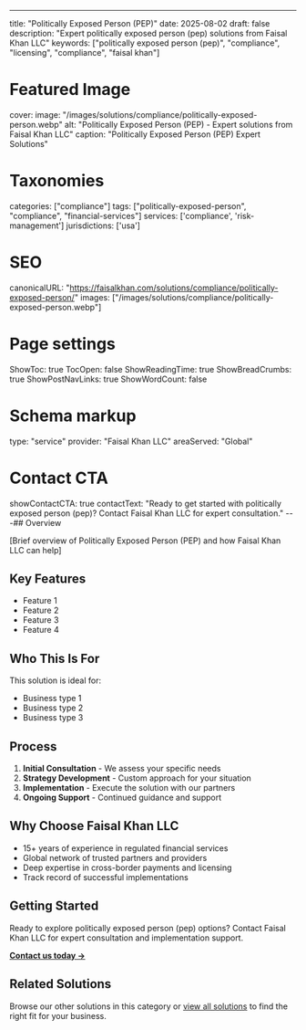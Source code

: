 ---
title: "Politically Exposed Person (PEP)"
date: 2025-08-02
draft: false
description: "Expert politically exposed person (pep) solutions from Faisal Khan LLC"
keywords: ["politically exposed person (pep)", "compliance", "licensing", "compliance", "faisal khan"]

# Featured Image
cover:
    image: "/images/solutions/compliance/politically-exposed-person.webp"
    alt: "Politically Exposed Person (PEP) - Expert solutions from Faisal Khan LLC"
    caption: "Politically Exposed Person (PEP) Expert Solutions"

# Taxonomies
categories: ["compliance"]
tags: ["politically-exposed-person", "compliance", "financial-services"]
services: ['compliance', 'risk-management']
jurisdictions: ['usa']

# SEO
canonicalURL: "https://faisalkhan.com/solutions/compliance/politically-exposed-person/"
images: ["/images/solutions/compliance/politically-exposed-person.webp"]

# Page settings
ShowToc: true
TocOpen: false
ShowReadingTime: true
ShowBreadCrumbs: true
ShowPostNavLinks: true
ShowWordCount: false

# Schema markup
type: "service"
provider: "Faisal Khan LLC"
areaServed: "Global"

# Contact CTA
showContactCTA: true
contactText: "Ready to get started with politically exposed person (pep)? Contact Faisal Khan LLC for expert consultation."
---## Overview

[Brief overview of Politically Exposed Person (PEP) and how Faisal Khan LLC can help]

## Key Features

- Feature 1
- Feature 2  
- Feature 3
- Feature 4

## Who This Is For

This solution is ideal for:

- Business type 1
- Business type 2
- Business type 3

## Process

1. **Initial Consultation** - We assess your specific needs
2. **Strategy Development** - Custom approach for your situation  
3. **Implementation** - Execute the solution with our partners
4. **Ongoing Support** - Continued guidance and support

## Why Choose Faisal Khan LLC

- 15+ years of experience in regulated financial services
- Global network of trusted partners and providers
- Deep expertise in cross-border payments and licensing
- Track record of successful implementations

## Getting Started

Ready to explore politically exposed person (pep) options? Contact Faisal Khan LLC for expert consultation and implementation support.

**[Contact us today →](mailto:contact@faisalkhan.com)**

## Related Solutions

Browse our other solutions in this category or [view all solutions](/solutions/) to find the right fit for your business.
